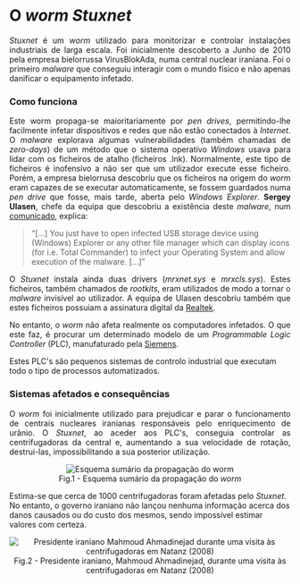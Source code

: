 
# O *worm Stuxnet*

<p align = "justify">
<i>Stuxnet</i> é um <i>worm</i> utilizado para monitorizar e controlar instalações industriais de larga escala. Foi inicialmente descoberto a Junho de 2010 pela empresa bielorrussa VirusBlokAda, numa central nuclear iraniana. Foi o primeiro <i>malware</i> que conseguiu interagir com o mundo físico e não apenas danificar o equipamento infetado.
</p>

### Como funciona

<p align = "justify">
Este worm propaga-se maioritariamente por <i>pen drives</i>, permitindo-lhe facilmente infetar dispositivos e redes que não estão conectados à <i>Internet</i>. O <i>malware</i> explorava algumas vulnerabilidades (também chamadas de <i>zero-days</i>) de um método que o sistema operativo <i>Windows</i> usava para lidar com os ficheiros de atalho (ficheiros .lnk). Normalmente, este tipo de ficheiros é inofensivo a não ser que um utilizador execute esse ficheiro. Porém, a empresa bielorrusa descobriu que os ficheiros na origem do <i>worm</i> eram capazes de se executar automaticamente, se fossem guardados numa <i>pen drive</i> que fosse, mais tarde, aberta pelo <i>Windows Explorer</i>. <b>Sergey Ulasen</b>, chefe da equipa que descobriu a existência deste <i>malware</i>, num <a href=http://anti-virus.by/en/tempo.shtml> comunicado</a>, explica:
</p>

> “[...] You just have to open infected USB storage device using (Windows) Explorer or any other file manager which can display icons (for i.e. Total Commander) to infect your Operating System and allow execution of the malware. [...]”

<p align = "justify">
O <i>Stuxnet</i> instala ainda duas drivers (<i>mrxnet.sys</i> e <i>mrxcls.sys</i>). Estes ficheiros, também chamados de <i>rootkits</i>, eram utilizados de modo a tornar o <i>malware</i> invisível ao utilizador. A equipa de Ulasen descobriu também que estes ficheiros possuiam a assinatura digital da <a href=http://www.realtek.com/> Realtek</a>.
</p>

<p align = "justify">
No entanto, o <i>worm</i> não afeta realmente os computadores infetados. O que este faz, é procurar um determinado modelo de um <i>Programmable Logic Controller</i> (PLC), manufaturado pela <a href=https://www.siemens.com/global/en/home.html> Siemens</a>.
</p>

Estes PLC's são pequenos sistemas de controlo industrial que executam todo o tipo de processos automatizados.

### Sistemas afetados e consequências

<p align = "justify">
O <i>worm</i> foi inicialmente utilizado para prejudicar e parar o funcionamento de centrais nucleares iranianas responsáveis pelo enriquecimento de urânio. O <i>Stuxnet</i>, ao aceder aos PLC's, conseguia controlar as centrifugadoras da central e, aumentando a sua velocidade de rotação, destrui-las, impossibilitando a sua posterior utilização. 
  
<p align="center">
 <img src="http://www.extremetech.com/wp-content/uploads/2015/03/Stuxnet.jpg"  alt = "Esquema sumário da propagação do worm">
  <br>
  Fig.1 - Esquema sumário da propagação do <i>worm</i>
</p>  
  
Estima-se que cerca de 1000 centrifugadoras foram afetadas pelo <i>Stuxnet</i>. No entanto, o governo iraniano não lançou nenhuma informação acerca dos danos  causados ou do custo dos mesmos, sendo impossível estimar valores com certeza.
</p>

<p align="center">
 <img src="https://media.wired.com/photos/593238c69be5e55af6c2398e/master/w_532,c_limit/Ahmadinejad-at-Natanz.jpg"  alt = "Presidente iraniano Mahmoud Ahmadinejad durante uma visita às centrifugadoras em Natanz (2008)">
  <br>
  Fig.2 - Presidente iraniano, Mahmoud Ahmadinejad, durante uma visita às centrifugadoras em Natanz (2008)
</p>


